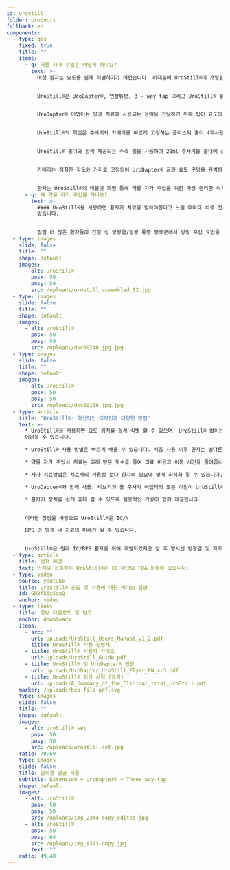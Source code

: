 ```yaml
---
id: urostill
folder: products
fallback: en
components:
  - type: qas
    fixed: true
    title: ""
    items:
      - q: 약물 자가 주입은 어떻게 하나요?
        text: >-
          여성 환자는 요도를 쉽게 식별하기가 어렵습니다. 이때문에 UroStill®이 개발된 이유입니다.


          UroStill®은 UroDapter®, 연장튜브, 3 – way tap 그리고 UroStill® 홀더 (50ml 주사기 용)로 구성됩니다. 옵션 부품은 내시경 카메라, 태블릿 및 태블릿 스탠드입니다. 이것들은 유로시스템을 통해서 구입하거나 다른 곳에서 구입할 수 있습니다. UroStill® 사용시 멸균된 UroDapter®,연장튜브, 3 – way tap 세트를 구입해서 사용 하셔야 합니다. UroDapter®,연장튜브, 3 – way tap 은 멸균 일회용 제품입니다.


          UroDapter® 어댑터는 방광 치료에 사용되는 용액을 전달하기 위해 팁이 요도의 삽입되는 유일한 부품입니다. 연장튜브를 UroDapter®에 부착하고, 연장튜브 부분을 주사기에 열결하기 위해선 3 – way tap 을부착해야 합니다. 이 두 연결 부분이 주사기에서 UroDapter®로 용액을 전달하도록 합니다.


          UroStill®의 핵심은 주사기와 카메라를 빠르게 고정하는 플라스틱 홀더 (재사용 가능)입니다. 


          UroStill® 홀더와 함께 제공되는 수축 링을 사용하여 20ml 주사기를 홀더에 삽입하여 사용 가능 합니다. (약이 담긴 주사기는 포함되어 있지 않습니다.)


          카메라는 적절한 각도와 거리로 고정되어 UroDapter® 끝과 요도 구멍을 완벽하게 볼 수 있습니다. (카메라는 LED 조명이 내장되어 있어 요도를 밝게 비출 수 있습니다.) 카메라의 이미지는 호환되는 스마트 폰, 태블릿, PC 등에서 볼 수 있습니다. 스마트 폰이나 태블릿과 같은 소형 장치를 스탠드에 놓을 수 있습니다. 카메라 (6LED, 마이크로 USB, 7mm CA00523), 스탠드 및 스마트 장치 (권장: Huawei Media Pad T3 8.0 16GB)는 옵션입니다.


          환자는 UroStill®의 태블렛 화면 통해 약물 자가 주입을 위한 가장 편리한 위치를 찾을 수 있으며, 화면을 통해 약물의 가자 주입을 손쉽게 행할 수 있습니다.
      - q: 왜 약물 자가 주입을 하나요?
        text: >-
          #### UroStill®을 사용하면 환자가 치료를 받아야한다고 느낄 때마다 치료 전문가의 조언의 틀 안에서 스스로 치료할 수
          있습니다.


          점점 더 많은 환자들이 간질 성 방광염/방광 통증 증후군에서 방광 주입 요법을 필요로 합니다. 약물 주입식 치료를 위한 방문에 소요되는 시간, 거리로 인한 방문의 어려움 및 치료사의 제한된 시간은 종종 과소 또는 과다 치료로 이어질 수 있으며 환자에게 매우 높은 금액이 책정될 수 있습니다.
  - type: images
    slide: false
    title: ""
    shape: default
    images:
      - alt: UroStill®
        posx: 50
        posy: 50
        src: /uploads/urostill_assembled_02.jpg
  - type: images
    slide: false
    title: ""
    shape: default
    images:
      - alt: UroStill®
        posx: 50
        posy: 50
        src: /uploads/dsc00240.jpg.jpg
  - type: images
    slide: false
    title: ""
    shape: default
    images:
      - alt: UroStill®
        posx: 50
        posy: 50
        src: /uploads/dsc00166.jpg.jpg
  - type: article
    title: "UroStill®: 혁신적인 디자인과 다양한 장점"
    text: >-
      * UroStill®을 사용하면 요도 위치를 쉽게 식별 할 수 있으며, UroStill® 없이는 많은 경우 요도 위치를 찾기 매우
      어려울 수 있습니다.

      * UroStill® 사용 방법은 빠르게 배울 수 있습니다. 처음 사용 이후 환자는 별다른 도움없이 스스로 치료할 수 있습니다.

      * 약물 자가 주입식 치료는 외래 방문 횟수를 줄여 의료 비용과 이동 시간을 줄여줍니다.

      * 자가 치료방법은 치료사의 가용성 보다 환자의 필요에 맞게 최적화 될 수 있습니다.

      * UroDapter®와 함께 사용: 비뇨기과 용 주사기 어댑터의 모든 이점이 UroStill®에도 적용됩니다.

      * 환자가 장치를 쉽게 휴대 할 수 있도록 실용적인 가방이 함께 제공됩니다.


      이러한 장점을 바탕으로 UroStill®은 IC/\

      BPS 의 방광 내 치료의 미래가 될 수 있습니다.


      UroStill®은 원래 IC/BPS 환자를 위해 개발되었지만 암 후 방사선 방광염 및 자주 재발하는 심각한 요로 감염과 같은 특정 다른 상태에도 사용할 수 있습니다.
  - type: article
    title: 법적 배경
    text: 인체와 접촉하는 UroStill®는 CE 마크와 FDA 등록이 있습니다.
  - type: video
    source: youtube
    title: UroStill® 조립 및 사용에 대한 비디오 설명
    id: GR2fk6xSquQ
    anchor: video
  - type: links
    title: 정보 다운로드 및 링크
    anchor: downloads
    items:
      - src: ""
        url: uploads/UroStill_Users_Manual_v1_2.pdf
        title: UroStill® 사용 설명서
      - title: UroStill® 사용자 가이드
        url: uploads/UroStill_Guide.pdf
      - title: UroStill® 및 UroDapter® 전단
        url: uploads/UroDapter_UroStill_Flyer_EN_vr3.pdf
      - title: UroStill® 임상 시험 (요약)
        url: uploads/A_Summary_of_the_Clinical_trial_UroStill.pdf
    marker: /uploads/bxs-file-pdf.svg
  - type: images
    slide: false
    title: ""
    shape: default
    images:
      - alt: UroStill® set
        posx: 50
        posy: 50
        src: /uploads/urostill-set.jpg
    ratio: 70.69
  - type: images
    slide: false
    title: 일회용 멸균 제품
    subtitle: Extension + UroDapter® + Three-way-tap
    shape: default
    images:
      - alt: UroStill®
        posx: 50
        posy: 50
        src: /uploads/img_2344-copy_edited.jpg
      - alt: UroStill®
        posx: 50
        posy: 64
        src: /uploads/img_8373-copy.jpg
        text: ""
    ratio: 49.48
---
```

